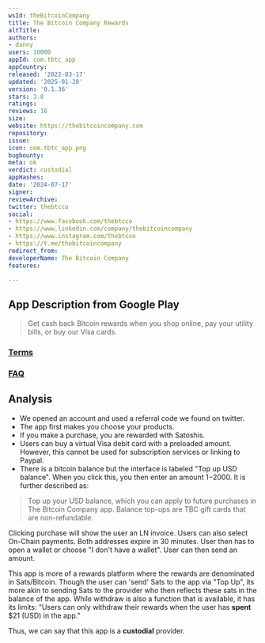 ```yaml
---
wsId: theBitcoinCompany
title: The Bitcoin Company Rewards
altTitle: 
authors:
- danny
users: 10000
appId: com.tbtc_app
appCountry: 
released: '2022-03-17'
updated: '2025-01-28'
version: '0.1.36'
stars: 3.8
ratings: 
reviews: 16
size: 
website: https://thebitcoincompany.com
repository: 
issue: 
icon: com.tbtc_app.png
bugbounty: 
meta: ok
verdict: custodial
appHashes: 
date: '2024-07-17'
signer: 
reviewArchive: 
twitter: thebtcco
social:
- https://www.facebook.com/thebtcco
- https://www.linkedin.com/company/thebitcoincompany
- https://www.instagram.com/thebtcco
- https://t.me/thebitcoincompany
redirect_from: 
developerName: The Bitcoin Company
features: 

---
```


## App Description from Google Play 

> Get cash back Bitcoin rewards when you shop online, pay your utility bills, or buy our Visa cards.

### [Terms](https://thebitcoincompany.com/terms.html) 

### [FAQ](https://intercom.help/thebitcoincompany/en/)

## Analysis 

- We opened an account and used a referral code we found on twitter. 
- The app first makes you choose your products. 
- If you make a purchase, you are rewarded with Satoshis. 
- Users can buy a virtual Visa debit card with a preloaded amount. However, this cannot be used for subscription services or linking to Paypal. 
- There is a bitcoin balance but the interface is labeled "Top up USD balance". When you click this, you then enter an amount $1-$2000. It is further described as:

> Top up your USD balance, which you can apply to future purchases in The Bitcoin Company app. Balance top-ups are TBC gift cards that are non-refundable. 

Clicking purchase will show the user an LN invoice. Users can also select On-Chain payments. Both addresses expire in 30 minutes. User then has to open a wallet or choose "I don't have a wallet". User can then send an amount. 

This app is more of a rewards platform where the rewards are denominated in Sats/Bitcoin. Though the user can 'send' Sats to the app via "Top Up", its more akin to sending Sats to the provider who then reflects these sats in the balance of the app. While withdraw is also a function that is available, it has its limits: "Users can only withdraw their rewards when the user has **spent** $21 (USD) in the app."

Thus, we can say that this app is a **custodial** provider.


